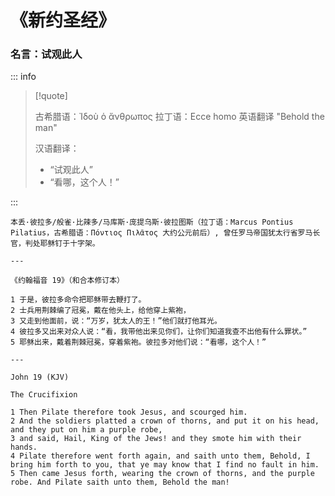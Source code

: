 # 《新约圣经》

### 名言：试观此人

::: info

> [!quote]
>
> 古希腊语：Ἰδοὺ ὁ ἄνθρωπος
> 拉丁语：Ecce homo
> 英语翻译 "Behold the man"
>
> 汉语翻译：
> - “试观此人”
> - “看哪，这个人！”

:::

```
本丢·彼拉多/般雀·比辣多/马库斯·庞提乌斯·彼拉图斯（拉丁语：Marcus Pontius Pilatius，古希腊语：Πόντιος Πιλᾶτος 大约公元前后）, 曾任罗马帝国犹太行省罗马长官，判处耶稣钉于十字架。

---

《约翰福音 19》（和合本修订本）

1 于是，彼拉多命令把耶稣带去鞭打了。
2 士兵用荆棘编了冠冕，戴在他头上，给他穿上紫袍，
3 又走到他面前，说：“万岁，犹太人的王！”他们就打他耳光。
4 彼拉多又出来对众人说：“看，我带他出来见你们，让你们知道我查不出他有什么罪状。”
5 耶稣出来，戴着荆棘冠冕，穿着紫袍。彼拉多对他们说：“看哪，这个人！”

---

John 19 (KJV)

The Crucifixion

1 Then Pilate therefore took Jesus, and scourged him.
2 And the soldiers platted a crown of thorns, and put it on his head, and they put on him a purple robe,
3 and said, Hail, King of the Jews! and they smote him with their hands.
4 Pilate therefore went forth again, and saith unto them, Behold, I bring him forth to you, that ye may know that I find no fault in him.
5 Then came Jesus forth, wearing the crown of thorns, and the purple robe. And Pilate saith unto them, Behold the man!
```

